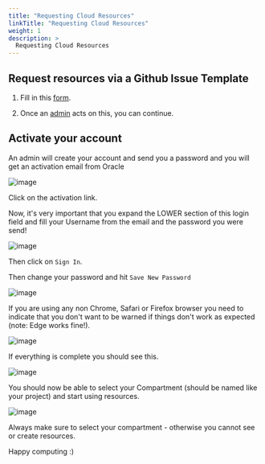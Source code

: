 ```yaml
---
title: "Requesting Cloud Resources"
linkTitle: "Requesting Cloud Resources"
weight: 1
description: >
  Requesting Cloud Resources
---
```


## Request resources via a Github Issue Template

1. Fill in this
   [form](https://github.com/brainhackorg/brainhack_cloud/issues/new?assignees=&labels=resource_request&template=request-resource-access.yml).

1. Once an [admin](https://brainhack.org/brainhack_cloud/admins/team/) acts on
   this, you can continue.

## Activate your account

An admin will create your account and send you a password and you will get an
activation email from Oracle

![image](https://user-images.githubusercontent.com/4021595/157340745-1d565298-a117-401c-9611-93e051e97853.png)

Click on the activation link.

Now, it's very important that you expand the LOWER section of this login field
and fill your Username from the email and the password you were send!

![image](https://user-images.githubusercontent.com/4021595/157340962-3021d25f-31b1-44c0-a30a-130c70ac3327.png)

Then click on `Sign In`.

Then change your password and hit `Save New Password`

![image](https://user-images.githubusercontent.com/4021595/157341119-90b9d2e6-d06f-4659-a14f-17d0082c38b1.png)

If you are using any non Chrome, Safari or Firefox browser you need to indicate
that you don't want to be warned if things don't work as expected (note: Edge
works fine!).

![image](https://user-images.githubusercontent.com/4021595/157341388-d1a70845-ada5-4b0a-8fd9-a307f0c698ae.png)

If everything is complete you should see this.

![image](https://user-images.githubusercontent.com/4021595/157341435-4f604137-78f8-46e0-8fbb-a3113f4fac65.png)

You should now be able to select your Compartment (should be named like your
project) and start using resources.

![image](https://user-images.githubusercontent.com/4021595/157345820-81a62c95-5603-4bf7-a266-0991fbd9dcb9.png)

Always make sure to select your compartment - otherwise you cannot see or create
resources.

Happy computing :)
